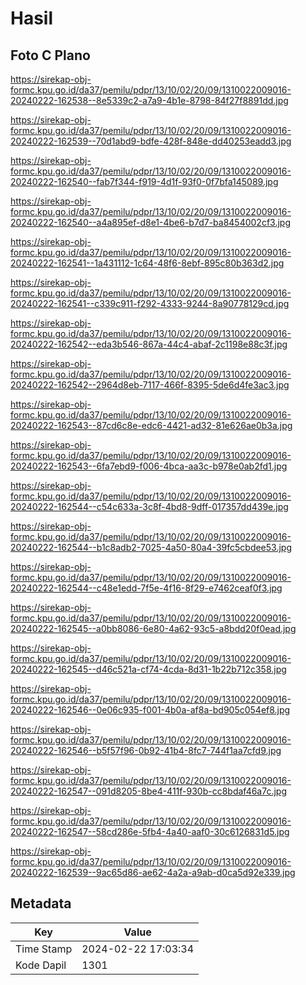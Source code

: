 # Hasil

## Foto C Plano

https://sirekap-obj-formc.kpu.go.id/da37/pemilu/pdpr/13/10/02/20/09/1310022009016-20240222-162538--8e5339c2-a7a9-4b1e-8798-84f27f8891dd.jpg

https://sirekap-obj-formc.kpu.go.id/da37/pemilu/pdpr/13/10/02/20/09/1310022009016-20240222-162539--70d1abd9-bdfe-428f-848e-dd40253eadd3.jpg

https://sirekap-obj-formc.kpu.go.id/da37/pemilu/pdpr/13/10/02/20/09/1310022009016-20240222-162540--fab7f344-f919-4d1f-93f0-0f7bfa145089.jpg

https://sirekap-obj-formc.kpu.go.id/da37/pemilu/pdpr/13/10/02/20/09/1310022009016-20240222-162540--a4a895ef-d8e1-4be6-b7d7-ba8454002cf3.jpg

https://sirekap-obj-formc.kpu.go.id/da37/pemilu/pdpr/13/10/02/20/09/1310022009016-20240222-162541--1a431112-1c64-48f6-8ebf-895c80b363d2.jpg

https://sirekap-obj-formc.kpu.go.id/da37/pemilu/pdpr/13/10/02/20/09/1310022009016-20240222-162541--c339c911-f292-4333-9244-8a90778129cd.jpg

https://sirekap-obj-formc.kpu.go.id/da37/pemilu/pdpr/13/10/02/20/09/1310022009016-20240222-162542--eda3b546-867a-44c4-abaf-2c1198e88c3f.jpg

https://sirekap-obj-formc.kpu.go.id/da37/pemilu/pdpr/13/10/02/20/09/1310022009016-20240222-162542--2964d8eb-7117-466f-8395-5de6d4fe3ac3.jpg

https://sirekap-obj-formc.kpu.go.id/da37/pemilu/pdpr/13/10/02/20/09/1310022009016-20240222-162543--87cd6c8e-edc6-4421-ad32-81e626ae0b3a.jpg

https://sirekap-obj-formc.kpu.go.id/da37/pemilu/pdpr/13/10/02/20/09/1310022009016-20240222-162543--6fa7ebd9-f006-4bca-aa3c-b978e0ab2fd1.jpg

https://sirekap-obj-formc.kpu.go.id/da37/pemilu/pdpr/13/10/02/20/09/1310022009016-20240222-162544--c54c633a-3c8f-4bd8-9dff-017357dd439e.jpg

https://sirekap-obj-formc.kpu.go.id/da37/pemilu/pdpr/13/10/02/20/09/1310022009016-20240222-162544--b1c8adb2-7025-4a50-80a4-39fc5cbdee53.jpg

https://sirekap-obj-formc.kpu.go.id/da37/pemilu/pdpr/13/10/02/20/09/1310022009016-20240222-162544--c48e1edd-7f5e-4f16-8f29-e7462ceaf0f3.jpg

https://sirekap-obj-formc.kpu.go.id/da37/pemilu/pdpr/13/10/02/20/09/1310022009016-20240222-162545--a0bb8086-6e80-4a62-93c5-a8bdd20f0ead.jpg

https://sirekap-obj-formc.kpu.go.id/da37/pemilu/pdpr/13/10/02/20/09/1310022009016-20240222-162545--d46c521a-cf74-4cda-8d31-1b22b712c358.jpg

https://sirekap-obj-formc.kpu.go.id/da37/pemilu/pdpr/13/10/02/20/09/1310022009016-20240222-162546--0e06c935-f001-4b0a-af8a-bd905c054ef8.jpg

https://sirekap-obj-formc.kpu.go.id/da37/pemilu/pdpr/13/10/02/20/09/1310022009016-20240222-162546--b5f57f96-0b92-41b4-8fc7-744f1aa7cfd9.jpg

https://sirekap-obj-formc.kpu.go.id/da37/pemilu/pdpr/13/10/02/20/09/1310022009016-20240222-162547--091d8205-8be4-411f-930b-cc8bdaf46a7c.jpg

https://sirekap-obj-formc.kpu.go.id/da37/pemilu/pdpr/13/10/02/20/09/1310022009016-20240222-162547--58cd286e-5fb4-4a40-aaf0-30c6126831d5.jpg

https://sirekap-obj-formc.kpu.go.id/da37/pemilu/pdpr/13/10/02/20/09/1310022009016-20240222-162539--9ac65d86-ae62-4a2a-a9ab-d0ca5d92e339.jpg


## Metadata

| Key        | Value               |
| ---------- | ------------------- |
| Time Stamp | 2024-02-22 17:03:34 |
| Kode Dapil | 1301                |



